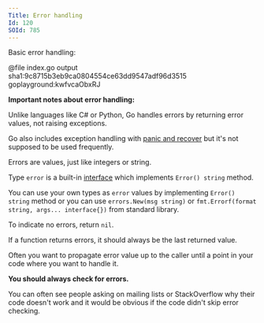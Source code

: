 ```yaml
---
Title: Error handling
Id: 120
SOId: 785
---
```

Basic error handling:

@file index.go output sha1:9c8715b3eb9ca0804554ce63dd9547adf96d3515 goplayground:kwfvcaObxRJ

**Important notes about error handling:**

Unlike languages like C# or Python, Go handles errors by returning error values, not raising exceptions.

Go also includes exception handling with [panic and recover](131) but it's not supposed to be used frequently.

Errors are values, just like integers or string.

Type `error` is a built-in [interface](90) which implements `Error() string` method.

You can use your own types as `error` values by implementing `Error() string` method or you can use `errors.New(msg string)` or `fmt.Errorf(format string, args... interface{})` from standard library.

To indicate no errors, return `nil`.

If a function returns errors, it should always be the last returned value.

Often you want to propagate error value up to the caller until a point in your code where you want to handle it.

**You should always check for errors.**

You can often see people asking on mailing lists or StackOverflow why their code doesn't work and it would be obvious if the code didn't skip error checking.

